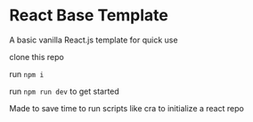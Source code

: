 # React Base Template

A basic vanilla React.js template for quick use

clone this repo

run `npm i`

run `npm run dev` to get started

Made to save time to run scripts like cra to initialize a react repo
